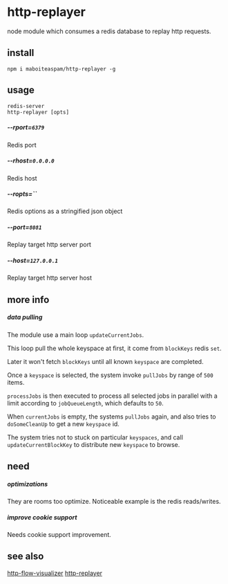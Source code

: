 # http-replayer

node module which consumes a redis database
to replay http requests.


## install

    npm i maboiteaspam/http-replayer -g


## usage

    redis-server
    http-replayer [opts]

##### --rport=`6379`
Redis port

##### --rhost=`0.0.0.0`
Redis host

##### --ropts=``
Redis options as a stringified json object

##### --port=`8081`
Replay target http server port

##### --host=`127.0.0.1`
Replay target http server host


## more info

##### data pulling

The module use a main loop `updateCurrentJobs`.

This loop pull the whole keyspace at first,
it come from `blockKeys` redis `set`.

Later it won't fetch `blockKeys` until all known `keyspace`
are completed.

Once a `keyspace` is selected, the system invoke `pullJobs`
by range of `500` items.

`processJobs` is then executed to process
all selected jobs in parallel with a limit according to `jobQueueLength`,
 which defaults to `50`.

When `currentJobs` is empty, the systems `pullJobs` again,
and also tries to `doSomeCleanUp` to get a new `keyspace` id.

The system tries not to stuck on particular `keyspaces`,
and call `updateCurrentBlockKey` to distribute new `keyspace` to browse.


## need

##### optimizations

They are rooms too optimize.
Noticeable example is the redis reads/writes.

##### improve cookie support

Needs cookie support improvement.

## see also

[http-flow-visualizer](https://github.com/maboiteaspam/http-flow-visualizer)
[http-replayer](https://github.com/maboiteaspam/http-replayer)
